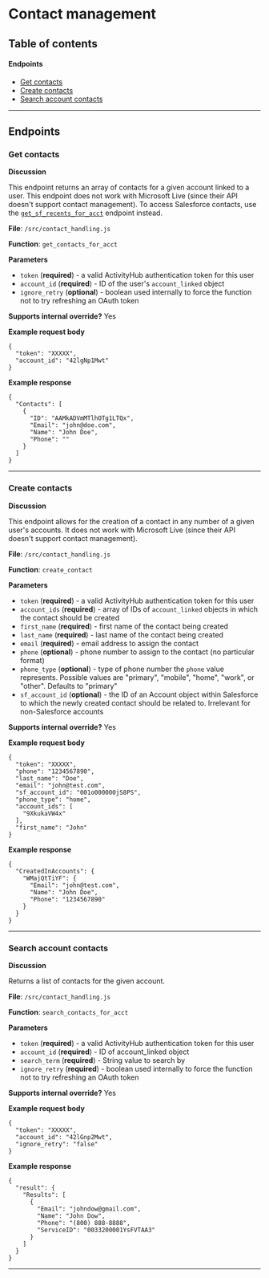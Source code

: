 # Contact management

## Table of contents
#### Endpoints
- [Get contacts](../documentation/Contacts.md#get-contacts)
- [Create contacts](../documentation/Contacts.md#create-contacts)
- [Search account contacts](../documentation/Contacts.md#search-account-contacts)

***
## Endpoints
### Get contacts
**Discussion**

This endpoint returns an array of contacts for a given account linked to a user. This endpoint does not work with Microsoft Live (since their API doesn't support contact management). To access Salesforce contacts, use the [`get_sf_recents_for_acct`](../documentation/Salesforce.md) endpoint instead.

**File**: `/src/contact_handling.js`

**Function**: `get_contacts_for_acct`

**Parameters**
- `token` (**required**) - a valid ActivityHub authentication token for this user
- `account_id` (**required**) - ID of the user's `account_linked` object
- `ignore_retry` (**optional**) - boolean used internally to force the function not to try refreshing an OAuth token

**Supports internal override?** 
Yes

**Example request body**
```
{
  "token": "XXXXX",
  "account_id": "42lgNp1Mwt"
}
```

**Example response**
```
{
  "Contacts": [
    {
      "ID": "AAMkADVmMTlhOTg1LTQx",
      "Email": "john@doe.com",
      "Name": "John Doe",
      "Phone": ""
    }
  ]
}
```
***
### Create contacts
**Discussion**

This endpoint allows for the creation of a contact in any number of a given user's accounts. It does not work with Microsoft Live (since their API doesn't support contact management).

**File**: `/src/contact_handling.js`

**Function**: `create_contact`

**Parameters**
- `token` (**required**) - a valid ActivityHub authentication token for this user
- `account_ids` (**required**) - array of IDs of `account_linked` objects in which the contact should be created
- `first_name` (**required**) - first name of the contact being created
- `last_name` (**required**) - last name of the contact being created
- `email` (**required**) - email address to assign the contact
- `phone` (**optional**) - phone number to assign to the contact (no particular format)
- `phone_type` (**optional**) - type of phone number the `phone` value represents. Possible values are "primary", "mobile", "home", "work", or "other". Defaults to "primary"
- `sf_account_id` (**optional**) - the ID of an Account object within Salesforce to which the newly created contact should be related to. Irrelevant for non-Salesforce accounts

**Supports internal override?** 
Yes

**Example request body**
```
{
  "token": "XXXXX",
  "phone": "1234567890",
  "last_name": "Doe",
  "email": "john@test.com",
  "sf_account_id": "001o000000jS8PS",
  "phone_type": "home",
  "account_ids": [
    "9XkukaVW4x"
  ],
  "first_name": "John"
}
```

**Example response**
```
{
  "CreatedInAccounts": {
    "WMajQtTiYF": {
      "Email": "john@test.com",
      "Name": "John Doe",
      "Phone": "1234567890"
    }
  }
}
```
***
### Search account contacts
**Discussion**

Returns a list of contacts for the given account.

**File**: `/src/contact_handling.js`

**Function**: `search_contacts_for_acct`

**Parameters**
- `token` (**required**) - a valid ActivityHub authentication token for this user
- `account_id` (**required**) - ID of account_linked object
- `search_term` (**required**) - String value to search by
- `ignore_retry` (**required**) - boolean used internally to force the function not to try refreshing an OAuth token

**Supports internal override?** 
Yes

**Example request body**
```
{
  "token": "XXXXX",
  "account_id": "42lGnp2Mwt",
  "ignore_retry": "false"
}
```

**Example response**
```
{
  "result": {
    "Results": [
      {
        "Email": "johndow@gmail.com",
        "Name": "John Dow",
        "Phone": "(800) 888-8888",
        "ServiceID": "0033200001YsFVTAA3"
      }
    ]
  }
}
```
***
 